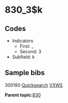 # 830\_3$k

## Codes

-   Indicators
    -   First: \_
    -   Second: 3
-   Subfield: k

## Sample bibs

300180 [Quicksearch](https://search.library.yale.edu/catalog/300180) [VXWS](http://prodorbis.library.yale.edu:7014/vxws/GetHoldingsService?bibId=300180)

**Parent topic:**[830](../../tags/830/830.md)

